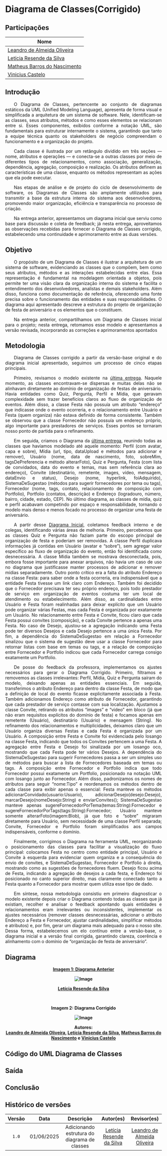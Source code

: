 # Diagrama de Classes(Corrigido)

## Participações

| Nome                                 |
|--------------------------------------|
| [Leandro de Almeida Oliveira](https://github.com/leomitx10)   |
| [Letícia Resende da Silva](https://github.com/LeticiaResende23) |
| [Matheus Barros do Nascimento](https://github.com/Ninja-Haiyai) |
| [Vinicius Castelo](https://github.com/Vini47) |

## Introdução 

<p align="justify"> &emsp;&emsp;O Diagrama de Classes, pertencente ao conjunto de diagramas estáticos da UML (Unified Modeling Language), apresenta de forma visual e simplificada a arquitetura de um sistema de software. Nele, identificam-se as classes, seus atributos, métodos e como esses elementos se relacionam entre si. Esses componentes, exibidos conforme a notação UML, são fundamentais para estruturar internamente o sistema, garantindo que tanto a equipe técnica quanto os stakeholders de negócio compreendam o funcionamento e a organização do projeto.</p>

<p align="justify"> &emsp;&emsp;Cada classe é ilustrada por um retângulo dividido em três seções — nome, atributos e operações — e conecta-se a outras classes por meio de diferentes tipos de relacionamentos, como associação, generalização, dependência, agregação, composição e realização. Os atributos definem as características de uma classe, enquanto os métodos representam as ações que ela pode executar.</p>

<p align="justify"> &emsp;&emsp;Nas etapas de análise e de projeto do ciclo de desenvolvimento de software, os Diagramas de Classes são amplamente utilizados para transmitir a base da estrutura interna do sistema aos desenvolvedores, promovendo maior organização, eficiência e transparência no processo de criação.</p>

<p align="justify"> &emsp;&emsp;Na entrega anterior, apresentamos um diagrama inicial que serviu como base para discussão e coleta de feedback; já nesta entrega, aproveitamos as observações recebidas para fornecer o Diagrama de Classes corrigido, estabelecendo uma continuidade e aprimoramento entre as duas versões.</p>

## Objetivo

<p align="justify"> &emsp;&emsp;O propósito de um Diagrama de Classes é ilustrar a arquitetura de um sistema de software, evidenciando as classes que o compõem, bem como seus atributos, métodos e as interações estabelecidas entre elas. Essa representação é fundamental na modelagem orientada a objetos, pois permite ter uma visão clara da organização interna do sistema e facilita o entendimento dos desenvolvedores, analistas e demais stakeholders. Além disso, funciona como documentação de referência, oferecendo uma fonte precisa sobre o funcionamento das entidades e suas responsabilidades. O diagrama aqui apresentado descreve a estrutura do projeto de organização de festa de aniversário e os elementos que o constituem.</p>

<p align="justify"> &emsp;&emsp;Na entrega anterior, compartilhamos um Diagrama de Classes inicial para o projeto; nesta entrega, retomamos esse modelo e apresentamos a versão revisada, incorporando as correções e aprimoramentos apontados</p>

## Metodologia

<p align="justify"> &emsp;&emsp;Diagrama de Classes corrigido a partir da versão-base original e do diagrama inicial apresentado, seguimos um processo de cinco etapas principais.</p>

<p align="justify"> &emsp;&emsp;Primeiro, revisamos o modelo existente na <a href="https://unbarqdsw2025-1-turma01.github.io/2025.1-T01-_G4_QuemFazNiver_GostaDe_Entrega_02/#/Modelagem/2.1.1.DiagramaClasse">última entrega</a>. Naquele momento, as classes encontravam-se dispersas e muitas delas não se alinhavam diretamente ao domínio de organização de festas de aniversário. Havia entidades como Quiz, Pergunta, Perfil e Mídia, que geravam complexidade sem trazer benefícios claros ao fluxo de organização de eventos. Além disso, a classe Festa não possuía um atributo “endereço” que indicasse onde o evento ocorreria, e o relacionamento entre Usuário e Festa (quem organiza) não estava definido de forma consistente. Também se observou que a classe Fornecedor não possuía um endereço próprio, algo importante para prestadores de serviços. Esses pontos se tornaram nosso ponto de partida para o refinamento.</p>

<p align="justify"> &emsp;&emsp;Em seguida, criamos o Diagrama da <a href="https://unbarqdsw2025-1-turma01.github.io/2025.1-T01-_G4_QuemFazNiver_GostaDe_Entrega_02/#/Modelagem/2.1.1.DiagramaClasse">última entrega</a>, reunindo todas as classes que havíamos modelado até aquele momento: Perfil (com avatar, capa e sobre), Mídia (url, tipo, dataUpload e métodos para adicionar e remover), Usuário (nome, data de nascimento, foto, sobreMim, tagsDePreferencia e método alterarFoto), Quiz e Pergunta, Festa (com lista de convidados, data do evento e temas, mas sem referência clara ao endereço), Convite (destinatário, remetente, images, vídeo, mensagem, dataEnvio e status), Desejo (nome, hyperlink, foiAdquirido), SistemaDeSugestao (métodos para sugerir fornecedores por tema ou tags), Fornecedor (nome, tags, contato, relacionamento de composição com Portfolio), Portfolio (contatos, descrição) e Endereço (logradouro, número, bairro, cidade, estado, CEP). No último diagrama, as classes de mídia, quiz e perfil acabavam competindo por espaço e responsabilidade, tornando o modelo mais denso e menos focado no processo de organizar uma festa de aniversário.</p>

<p align="justify"> &emsp;&emsp;A partir desse <a href="https://unbarqdsw2025-1-turma01.github.io/2025.1-T01-_G4_QuemFazNiver_GostaDe_Entrega_02/#/Modelagem/2.1.1.DiagramaClasse">Diagrama Inicial</a>, coletamos feedback interno e de colegas, identificando várias áreas de melhoria. Primeiro, percebemos que as classes Quiz e Pergunta não faziam parte do escopo principal de organização de festa e poderiam ser removidas. A classe Perfil duplicava informações já contidas em Usuário (avatar e “sobre”), sem agregar valor específico ao fluxo de organização do evento, então foi identificada como desnecessária. A classe Mídia também se mostrava desconectada, pois, embora fosse importante para anexar arquivos, não havia um caso de uso no diagrama que justificasse manter processos de adicionar e remover mídias separadamente. Outro ponto crítico era a falta do atributo Endereço na classe Festa: para saber onde a festa ocorreria, era indispensável que a entidade Festa tivesse um link claro com Endereço. Também foi decidido que o Fornecedor precisava ter seu próprio endereço, pois todo prestador de serviço em organização de eventos costuma ter um local de atendimento ou estabelecimento. Além disso, as cardinalidades entre Usuário e Festa foram realinhadas para deixar explícito que um Usuário pode organizar várias Festas, mas cada Festa é organizada por exatamente um Usuário. No relacionamento entre Festa e Convite, ficou claro que cada Festa possui convites (composição), e cada Convite pertence a apenas uma Festa. No caso de Desejo, ajustou-se a agregação indicando uma Festa pode ter diversos Desejos e cada Desejo pertence a uma única Festa. Por fim, a dependência do SistemaDeSugestao em relação a Fornecedor sinalizou que o sistema de sugestão deve usar a classe Fornecedor para retornar listas com base em temas ou tags, e a relação de composição entre Fornecedor e Portfolio indicou que cada Fornecedor carrega consigo exatamente um Portfolio.</p>

<p align="justify"> &emsp;&emsp;De posse do feedback da professora, implementamos os ajustes necessários para gerar o Diagrama Corrigido. Primeiro, filtramos e removemos as classes irrelevantes: Perfil, Mídia, Quiz e Pergunta saíram do modelo, deixando apenas as entidades essenciais. Em seguida, transferimos o atributo Endereço para dentro da classe Festa, de modo que a definição de local do evento ficasse explicitamente associada à Festa. Também adicionamos Endereço como atributo de Fornecedor, garantindo que cada prestador de serviço contasse com sua localização. Ajustamos a classe Convite, retirando os atributos “images” e “video” em bloco (já que não eram requisitos explícitos do domínio de festa) e focamos apenas em remetente (Usuário), destinatário (Usuário) e mensagem (String). No refinamento dos relacionamentos e multiplicidades, deixamos claro que um Usuário organiza diversas Festas e cada Festa é organizada por um Usuário. A composição entre Festa e Convite foi evidenciada pelo losango na classe Festa, indicando que todos os Convites pertencem a uma Festa. A agregação entre Festa e Desejo foi sinalizada por um losango oco, mostrando que cada Festa pode ter vários Desejos. A dependência do SistemaDeSugestao para sugerir Fornecedores passa a ser um simples uso de métodos para buscar a lista de Fornecedores baseada em temas ou tags. A composição entre Fornecedor e Portfolio indica que todo Fornecedor possui exatamente um Portfolio, posicionado na notação UML com losango junto ao Fornecedor. Além disso, padronizamos os nomes de atributos para seguir “nome:Tipo” e reordenamos os métodos dentro de cada classe para exibir apenas o essencial: Festa manteve os métodos adicionarConvidado(usuario:Usuario), adicionarDesejo(desejo:Desejo), marcarDesejo(nomeDesejo:String) e enviarConvites(); SistemaDeSugestao manteve apenas sugereFornecedorPorTema(temas:String):Fornecedor e sugereFornecedorPorTags(tags:String):Fornecedor; Usuário manteve somente alterarFoto(imagem:Blob), já que foto e “sobre” migraram diretamente para Usuário, sem necessidade de uma classe Perfil separada; Convite, Fornecedor e Portfolio foram simplificados aos campos indispensáveis, conforme o domínio.</p>

<p align="justify"> &emsp;&emsp;Finalmente, corrigimos o Diagrama na ferramenta UML, reorganizando o posicionamento das classes para facilitar a visualização do fluxo principal: colocamos Festa no centro como entidade principal, Usuário e Convite à esquerda para evidenciar quem organiza e a consequência do envio de convites, e SistemaDeSugestao, Fornecedor e Portfolio à direita, mostrando como as sugestões de fornecedores fluem. Desejo ficou acima de Festa, indicando a agregação de desejos a cada festa, e Endereço foi posicionado no canto superior direito, mas claramente conectado tanto a Festa quanto a Fornecedor para mostrar quem utiliza esse tipo de dado.</p>

<p align="justify"> &emsp;&emsp;Em síntese, nossa metodologia consistiu em primeiro diagnosticar o modelo existente depois criar o Diagrama contendo todas as classes que já existiam, recolher e analisar o feedback apontando quais entidades e relacionamentos eram irrelevantes ou inconsistentes, implementar os ajustes necessários (remover classes desnecessárias, adicionar o atributo Endereço a Festa e Fornecedor, ajustar cardinalidades, simplificar métodos e atributos) e, por fim, gerar um diagrama mais adequado para o nosso site. Dessa forma, estabelecemos um elo contínuo entre a versão-base, o diagrama inicial e a versão final corrigida, garantindo clareza, coerência e alinhamento com o domínio de “organização de festa de aniversário”.</p>

## Diagrama 

<center>

<b><a href="https://unbarqdsw2025-1-turma01.github.io/2025.1-T01-_G4_QuemFazNiver_GostaDe_Entrega_02/#/Modelagem/2.1.1.DiagramaClasse">Imagem 1: Diagrama Anterior</a><b>

![Image](https://github.com/user-attachments/assets/39ee1668-203e-483b-9a78-62c12e4e58a7)

<a href="https://github.com/LeticiaResende23" target="_blank">Letícia Resende da Silva</a>

<br>

<b>Imagem 2: Diagrama Corrigido<b>

![Image](https://github.com/user-attachments/assets/14fdfffd-67ad-41df-a4e0-6ec53120e9c5)

Autores:  
<a href="https://github.com/leomitx10" target="_blank">Leandro de Almeida Oliveira</a>, 
<a href="https://github.com/LeticiaResende23" target="_blank">Letícia Resende da Silva</a>, 
<a href="https://github.com/Ninja-Haiyai" target="_blank">Matheus Barros do Nascimento</a> e 
<a href="https://github.com/Vini47" target="_blank">Vinicius Castelo</a>

</center>

## Código do UML Diagrama de Classes


## Saída


## Conclusão


## Histórico de versões

| Versão |    Data    |                       Descrição                       |                       Autor(es)                        |                      Revisor(es)                       |
| :----: | :--------: | :---------------------------------------------------: | :----------------------------------------------------: | :----------------------------------------------------: |
| `1.0`  | 01/06/2025 | Adicionando estrutura do diagrama de classes |[Letícia Resende da Silva](https://github.com/LeticiaResende23)  |  [Leandro de Almeida Oliveira](https://github.com/leomitx10)  |